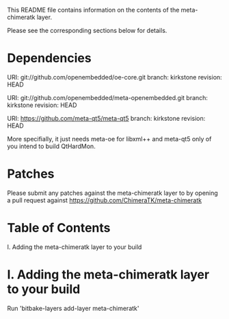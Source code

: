 This README file contains information on the contents of the meta-chimeratk layer.

Please see the corresponding sections below for details.

Dependencies
============

  URI: git://github.com/openembedded/oe-core.git
  branch: kirkstone
  revision: HEAD

  URI: git://github.com/openembedded/meta-openembedded.git
  branch: kirkstone
  revision: HEAD

  URI: https://github.com/meta-qt5/meta-qt5
  branch: kirkstone
  revision: HEAD

  More specifially, it just needs meta-oe for libxml++ and meta-qt5 only of
  you intend to build QtHardMon.

Patches
=======

Please submit any patches against the meta-chimeratk layer to by opening a pull request
against https://github.com/ChimeraTK/meta-chimeratk

Table of Contents
=================

  I. Adding the meta-chimeratk layer to your build


I. Adding the meta-chimeratk layer to your build
=================================================

Run 'bitbake-layers add-layer meta-chimeratk'

